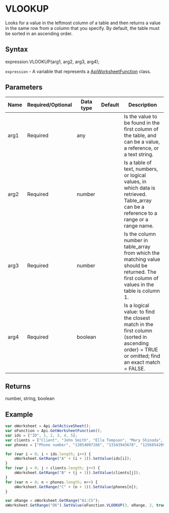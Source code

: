 # VLOOKUP

Looks for a value in the leftmost column of a table and then returns a value in the same row from a column that you specify. By default, the table must be sorted in an ascending order.

## Syntax

expression.VLOOKUP(arg1, arg2, arg3, arg4);

`expression` - A variable that represents a [ApiWorksheetFunction](../ApiWorksheetFunction.md) class.

## Parameters

| **Name** | **Required/Optional** | **Data type** | **Default** | **Description** |
| ------------- | ------------- | ------------- | ------------- | ------------- |
| arg1 | Required | any |  | Is the value to be found in the first column of the table, and can be a value, a reference, or a text string. |
| arg2 | Required | number |  | Is a table of text, numbers, or logical values, in which data is retrieved. Table_array can be a reference to a range or a range name. |
| arg3 | Required | number |  | Is the column number in table_array from which the matching value should be returned. The first column of values in the table is column 1. |
| arg4 | Required | boolean |  | Is a logical value: to find the closest match in the first column (sorted in ascending order) = TRUE or omitted; find an exact match = FALSE. |

## Returns

number, string, boolean

## Example



```javascript
var oWorksheet = Api.GetActiveSheet();
var oFunction = Api.GetWorksheetFunction();
var ids = ["ID", 1, 2, 3, 4, 5];
var clients = ["Client", "John Smith", "Ella Tompson", "Mary Shinoda", "Lily-Ann Bates", "Clara Ray"];
var phones = ["Phone number", "12054097166", "13343943678", "12568542099", "12057032298", "12052914781"];

for (var i = 0; i < ids.length; i++) {
    oWorksheet.GetRange("A" + (i + 1)).SetValue(ids[i]);
}
for (var j = 0; j < clients.length; j++) {
    oWorksheet.GetRange("B" + (j + 1)).SetValue(clients[j]);
}
for (var n = 0; n < phones.length; n++) {
    oWorksheet.GetRange("C" + (n + 1)).SetValue(phones[n]);
}

var oRange = oWorksheet.GetRange("A1:C5");
oWorksheet.GetRange("D6").SetValue(oFunction.VLOOKUP(3, oRange, 2, true));
```
